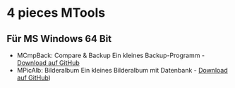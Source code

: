 # 4 pieces MTools

## Für MS Windows 64 Bit

- MCmpBack: Compare & Backup
  Ein kleines Backup-Programm - [Download auf GitHub](https://github.com/AntoineLegra/antoinelegra.github.io/)
- MPicAlb: Bilderalbum
  Ein kleines Bilderalbum mit Datenbank - [Download auf GitHub](https://github.com/AntoineLegra/antoinelegra.github.io/))
